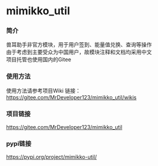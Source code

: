 # mimikko_util


### 简介
兽耳助手非官方模块，用于用户签到、能量值兑换、查询等操作  
由于考虑到主要受众为中国用户，故模块注释和文档均采用中文  
项目托管也使用国内的Gitee  

### 使用方法
使用方法请参考项目Wiki
链接：https://gitee.com/MrDeveloper123/mimikko_util/wikis

### 项目链接
https://gitee.com/MrDeveloper123/mimikko_util

### pypi链接
https://pypi.org/project/mimikko-util/
